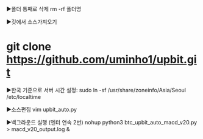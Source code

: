 ▶폴더 통째로 삭제
rm -rf 폴더명

▶깃에서 소스가져오기
# git clone https://github.com/uminho1/upbit.git

▶한국 기준으로 서버 시간 설정: 
sudo ln -sf /usr/share/zoneinfo/Asia/Seoul /etc/localtime

▶소스편집
vim upbit_auto.py

▶백그라운드 실행 (엔터 연속 2번)
nohup python3 btc_upbit_auto_macd_v20.py > macd_v20_output.log &
